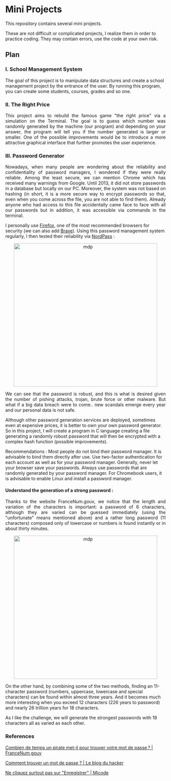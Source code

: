# Mini Projects

This repository contains several mini projects. 

These are not difficult or complicated projects, I realize them in order to practice coding. They may contain errors, use the code at your own risk.

## Plan 
### I. School Management System

The goal of this project is to manipulate data structures and create a school management project by the entrance of the user. By running this program, you can create some students, courses, grades and so one. 

### II. The Right Price

<p align="justify">
This project aims to rebuild the famous game "the right price" via a simulation on the Terminal. The goal is to guess which number was randomly generated by the machine (our program) and depending on your answer, the program will tell you if the number generated is larger or smaller. One of the possible improvements would be to introduce a more attractive graphical interface that further promotes the user experience.
</p>

### III. Password Generator

<p align="justify">
Nowadays, when many people are wondering about the reliability and confidentiality of password managers, I wondered if they were really reliable. Among the least secure, we can mention Chrome which has received many warnings from Google. Until 2013, it did not store passwords in a database but locally on our PC. Moreover, the system was not based on hashing (in short, it is a more secure way to encrypt passwords so that, even when you come across the file, you are not able to find them). Already anyone who had access to this file accidentally came face to face with all our passwords but in addition, it was accessible via commands in the terminal.

I personally use [Firefox](https://www.mozilla.org/fr/firefox/new/), one of the most recommended browsers for security (we can also add [Brave](https://brave.com/fr/)). Using this password management system regularly, I then tested their reliability via [NordPass](https://nordpass.com/fr/secure-password/) :

<p align="center">
  <img src="https://github.com/I2S9/practice-c/assets/111307883/0e669afb-0c28-449d-bca6-fb9e5dff56b6" width="450" alt="mdp">
</p>

<p align="justify">
We can see that the password is robust, and this is what is desired given the number of pishing attacks, trojan, brute force or other malware. But what if a big data breach were to come.. new scandals emerge every year and our personal data is not safe.

Although other password generation services are deployed, sometimes even at expensive prices, it is better to own your own password generator. So in this project, I will create a program in C language creating a file generating a randomly robust password that will then be encrypted with a complex hash function (possible improvements).

Recommendations : Most people do not bind their password manager. It is advisable to bind them directly after use. Use two-factor authentication for each account as well as for your password manager. Generally, never let your browser save your passwords. Always use passwords that are randomly generated by your password manager. For Chromebook users, it is advisable to enable Linux and install a password manager.
</p>

#### Understand the generation of a strong password : 

<p align="justify">
Thanks to the website FranceNum.gouv, we notice that the length and variation of the characters is important: a password of 6 characters, although they are varied can be guessed immediately (using the "unfortunate" means mentioned above) and a rather long password (11 characters) composed only of lowercase or numbers is found instantly or in about thirty minutes. 

<p align="center">
  <img src="https://github.com/I2S9/practice-c/assets/111307883/c23851c7-2527-4ddc-98bd-4b0967320e34" width="450" alt="mdp">
</p>

On the other hand, by combining some of the two methods, finding an 11-character password (numbers, uppercase, lowercase and special characters) can be found within almost three years. And it becomes much more interesting when you exceed 12 characters (226 years to password) and nearly 26 trillion years for 18 characters.

As I like the challenge, we will generate the strongest passwords with 18 characters all as varied as each other.
</p>

###  References
[Combien de temps un pirate met-il pour trouver votre mot de passe ? | FranceNum.gouv](https://www.francenum.gouv.fr/magazine-du-numerique/combien-de-temps-un-pirate-met-il-pour-trouver-votre-mot-de-passe-comment)

[Comment trouver un mot de passe ? | Le blog du hacker](https://www.leblogduhacker.fr/se-proteger-des-6-tech-pour-trouver-un-mot-de-passe/)

[ Ne cliquez surtout pas sur "Enregistrer" | Micode](https://www.youtube.com/watch?v=3VTPmkg3WFY)
